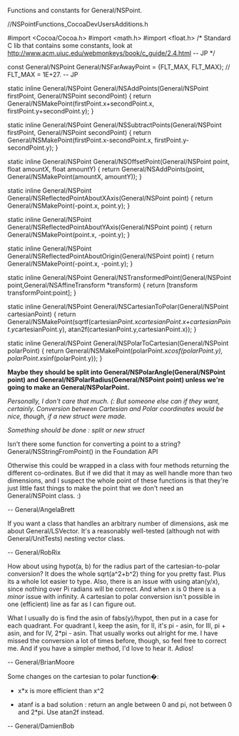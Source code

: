 

Functions and constants for General/NSPoint.

    
//NSPointFunctions_CocoaDevUsersAdditions.h

#import <Cocoa/Cocoa.h>
#import <math.h>
#import <float.h> /* Standard C lib that contains some constants, look at http://www.acm.uiuc.edu/webmonkeys/book/c_guide/2.4.html -- JP */

const General/NSPoint General/NSFarAwayPoint = {FLT_MAX, FLT_MAX}; // FLT_MAX = 1E+27.  -- JP

static inline General/NSPoint General/NSAddPoints(General/NSPoint firstPoint, General/NSPoint secondPoint)
{
     return General/NSMakePoint(firstPoint.x+secondPoint.x, firstPoint.y+secondPoint.y);
}

static inline General/NSPoint General/NSSubtractPoints(General/NSPoint firstPoint, General/NSPoint secondPoint)
{
     return General/NSMakePoint(firstPoint.x-secondPoint.x, firstPoint.y-secondPoint.y);
}

static inline General/NSPoint General/NSOffsetPoint(General/NSPoint point, float amountX, float amountY)
{
    return General/NSAddPoints(point, General/NSMakePoint(amountX, amountY));
}

static inline General/NSPoint General/NSReflectedPointAboutXAxis(General/NSPoint point)
{
    return General/NSMakePoint(-point.x, point.y);
}

static inline General/NSPoint General/NSReflectedPointAboutYAxis(General/NSPoint point)
{
    return General/NSMakePoint(point.x, -point.y);
}

static inline General/NSPoint General/NSReflectedPointAboutOrigin(General/NSPoint point)
{
    return General/NSMakePoint(-point.x, -point.y);
}

static inline General/NSPoint General/NSTransformedPoint(General/NSPoint point,General/NSAffineTransform *transform)
{
     return [transform transformPoint:point];
}

static inline General/NSPoint General/NSCartesianToPolar(General/NSPoint cartesianPoint)
{
    return General/NSMakePoint(sqrtf(cartesianPoint.x*cartesianPoint.x+cartesianPoint.y*cartesianPoint.y), atan2f(cartesianPoint.y,cartesianPoint.x));
}

static inline General/NSPoint General/NSPolarToCartesian(General/NSPoint polarPoint)
{
    return General/NSMakePoint(polarPoint.x*cosf(polarPoint.y), polarPoint.x*sinf(polarPoint.y));
}



**Maybe they should be split into General/NSPolarAngle(General/NSPoint point) and General/NSPolarRadius(General/NSPoint point) unless we're going to make an General/NSPolarPoint.**

*Personally, I don't care that much. (: But someone else can if they want, certainly.  Conversion between Cartesian and Polar coordinates would be nice, though, if a new struct were made.*

*Something should be done : split or new struct*

Isn't there some function for converting a point to a string? General/NSStringFromPoint() in the Foundation API

Otherwise this could be wrapped in a class with four methods returning the different co-ordinates. But if we did that it may as well handle more than two dimensions, and I suspect the whole point of these functions is that they're just little fast things to make the point that we don't need an General/NSPoint class. :)

-- General/AngelaBrett

If you want a class that handles an arbitrary number of dimensions, ask me about General/LSVector. It's a reasonably well-tested (although not with General/UnitTest<nowiki/>s) nesting vector class.

-- General/RobRix

How about using hypot(a, b) for the radius part of the cartesian-to-polar conversion?  It does the whole sqrt(a^2+b^2) thing for you pretty fast.  Plus its a whole lot easier to type.  Also, there is an issue with using atan(y/x), since nothing over Pi radians will be correct.  And when x is 0 there is a *minor* issue with infinity.  A cartesian to polar conversion isn't possible in one (efficient) line as far as I can figure out.

What I usually do is find the asin of fabs(y)/hypot, then put in a case for each quadrant.  For quadrant I, keep the asin, for II, it's pi - asin, for III, pi + asin, and for IV, 2*pi - asin.  That usually works out alright for me.  I have missed the conversion a lot of times before, though, so feel free to correct me.  And if you have a simpler method, I'd love to hear it.  Adios!

-- General/BrianMoore

Some changes on the cartesian to polar function�:

- x*x is more efficient than x^2

- atanf is a bad solution : return an angle between 0 and pi, not between 0 and 2*pi. Use atan2f instead.

-- General/DamienBob